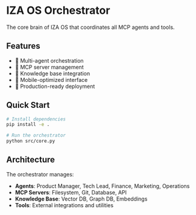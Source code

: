# IZA OS Orchestrator

The core brain of IZA OS that coordinates all MCP agents and tools.

## Features

- 🤖 Multi-agent orchestration
- 🔌 MCP server management  
- 🧠 Knowledge base integration
- 📱 Mobile-optimized interface
- 🚀 Production-ready deployment

## Quick Start

```bash
# Install dependencies
pip install -e .

# Run the orchestrator
python src/core.py
```

## Architecture

The orchestrator manages:
- **Agents**: Product Manager, Tech Lead, Finance, Marketing, Operations
- **MCP Servers**: Filesystem, Git, Database, API
- **Knowledge Base**: Vector DB, Graph DB, Embeddings
- **Tools**: External integrations and utilities
